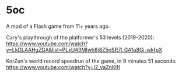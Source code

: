 # 5oc
A mod of a Flash game from 11+ years ago.

Cary's playthrough of the platformer's 53 levels (2019-2020): https://www.youtube.com/watch?v=LkDLAAHgZGA&list=PLxU43MIwh8i8Z5nSR7l_GA1a8Gi-wkfpX

KorZen's world record speedrun of the game, in 9 minutes 51 seconds: https://www.youtube.com/watch?v=l2_yaZnKlfI
